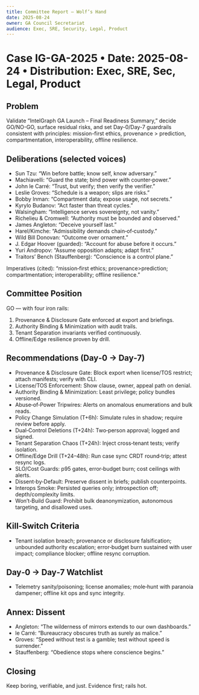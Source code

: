 ```yaml
---
title: Committee Report — Wolf’s Hand
date: 2025-08-24
owner: GA Council Secretariat
audience: Exec, SRE, Security, Legal, Product
---
```


# Case IG-GA-2025 • Date: 2025-08-24 • Distribution: Exec, SRE, Sec, Legal, Product

## Problem
Validate “IntelGraph GA Launch – Final Readiness Summary,” decide GO/NO-GO, surface residual risks, and set Day-0/Day-7 guardrails consistent with principles: mission-first ethics, provenance > prediction, compartmentation, interoperability, offline resilience.

## Deliberations (selected voices)
- Sun Tzu: “Win before battle; know self, know adversary.”
- Machiavelli: “Guard the state; bind power with counter‑power.”
- John le Carré: “Trust, but verify; then verify the verifier.”
- Leslie Groves: “Schedule is a weapon; slips are risks.”
- Bobby Inman: “Compartment data; expose usage, not secrets.”
- Kyrylo Budanov: “Act faster than threat cycles.”
- Walsingham: “Intelligence serves sovereignty, not vanity.”
- Richelieu & Cromwell: “Authority must be bounded and observed.”
- James Angleton: “Deceive yourself last.”
- Harel/Kimche: “Admissibility demands chain‑of‑custody.”
- Wild Bill Donovan: “Outcome over ornament.”
- J. Edgar Hoover (guarded): “Account for abuse before it occurs.”
- Yuri Andropov: “Assume opposition adapts; adapt first.”
- Traitors’ Bench (Stauffenberg): “Conscience is a control plane.”

Imperatives (cited): “mission‑first ethics; provenance>prediction; compartmentation; interoperability; offline resilience.”

## Committee Position
GO — with four iron rails:
1) Provenance & Disclosure Gate enforced at export and briefings.
2) Authority Binding & Minimization with audit trails.
3) Tenant Separation invariants verified continuously.
4) Offline/Edge resilience proven by drill.

## Recommendations (Day‑0 → Day‑7)
- Provenance & Disclosure Gate: Block export when license/TOS restrict; attach manifests; verify with CLI.
- License/TOS Enforcement: Show clause, owner, appeal path on denial.
- Authority Binding & Minimization: Least privilege; policy bundles versioned.
- Abuse‑of‑Power Tripwires: Alerts on anomalous enumerations and bulk reads.
- Policy Change Simulation (T+6h): Simulate rules in shadow; require review before apply.
- Dual‑Control Deletions (T+24h): Two‑person approval; logged and signed.
- Tenant Separation Chaos (T+24h): Inject cross‑tenant tests; verify isolation.
- Offline/Edge Drill (T+24–48h): Run case sync CRDT round‑trip; attest resync logs.
- SLO/Cost Guards: p95 gates, error‑budget burn; cost ceilings with alerts.
- Dissent‑by‑Default: Preserve dissent in briefs; publish counterpoints.
- Interops Smoke: Persisted queries only; introspection off; depth/complexity limits.
- Won’t‑Build Guard: Prohibit bulk deanonymization, autonomous targeting, and disallowed uses.

## Kill‑Switch Criteria
- Tenant isolation breach; provenance or disclosure falsification; unbounded authority escalation; error‑budget burn sustained with user impact; compliance blocker; offline resync corruption.

## Day‑0 → Day‑7 Watchlist
- Telemetry sanity/poisoning; license anomalies; mole‑hunt with paranoia dampener; offline kit ops and sync integrity.

## Annex: Dissent
- Angleton: “The wilderness of mirrors extends to our own dashboards.”
- le Carré: “Bureaucracy obscures truth as surely as malice.”
- Groves: “Speed without test is a gamble; test without speed is surrender.”
- Stauffenberg: “Obedience stops where conscience begins.”

## Closing
Keep boring, verifiable, and just. Evidence first; rails hot.

